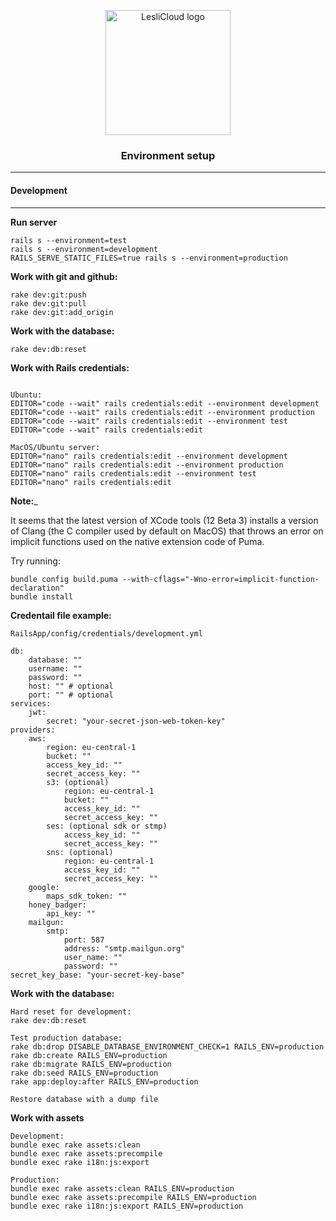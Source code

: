 <p align="center">
	<img width="200" alt="LesliCloud logo" src="https://cdn.lesli.tech//lesli/brand/lesli-logo.svg" />
</p>

<h3 align="center">Environment setup</h3>

<hr/>


#### Development
-------


__Run server__
```shell
rails s --environment=test
rails s --environment=development
RAILS_SERVE_STATIC_FILES=true rails s --environment=production 
```


__Work with git and github:__
```shell
rake dev:git:push
rake dev:git:pull
rake dev:git:add_origin
```


__Work with the database:__
```shell
rake dev:db:reset
```


__Work with Rails credentials:__
```shell

Ubuntu:
EDITOR="code --wait" rails credentials:edit --environment development
EDITOR="code --wait" rails credentials:edit --environment production
EDITOR="code --wait" rails credentials:edit --environment test
EDITOR="code --wait" rails credentials:edit

MacOS/Ubuntu server:
EDITOR="nano" rails credentials:edit --environment development
EDITOR="nano" rails credentials:edit --environment production
EDITOR="nano" rails credentials:edit --environment test
EDITOR="nano" rails credentials:edit
````


__Note:___

It seems that the latest version of XCode tools (12 Beta 3) installs a version of Clang (the C compiler used by default on MacOS) that throws an error on implicit functions used on the native extension code of Puma.  
  
Try running:  
```shell
bundle config build.puma --with-cflags="-Wno-error=implicit-function-declaration"
bundle install
````


__Credentail file example:__
```
RailsApp/config/credentials/development.yml  

db:
    database: ""
    username: ""
    password: ""
    host: "" # optional
    port: "" # optional
services:
    jwt:
        secret: "your-secret-json-web-token-key"
providers:
    aws:
        region: eu-central-1
        bucket: ""
        access_key_id: ""
        secret_access_key: ""
        s3: (optional)
            region: eu-central-1
            bucket: ""
            access_key_id: ""
            secret_access_key: ""
        ses: (optional sdk or stmp)
            access_key_id: ""
            secret_access_key: ""
        sns: (optional)
            region: eu-central-1
            access_key_id: ""
            secret_access_key: ""
    google:
        maps_sdk_token: ""
    honey_badger:
        api_key: ""
    mailgun:
        smtp:
            port: 587
            address: "smtp.mailgun.org"
            user_name: ""
            password: ""
secret_key_base: "your-secret-key-base"
```


__Work with the database:__
```shell
Hard reset for development:
rake dev:db:reset 

Test production database:
rake db:drop DISABLE_DATABASE_ENVIRONMENT_CHECK=1 RAILS_ENV=production
rake db:create RAILS_ENV=production
rake db:migrate RAILS_ENV=production
rake db:seed RAILS_ENV=production 
rake app:deploy:after RAILS_ENV=production

Restore database with a dump file

```


__Work with assets__
```shell
Development:
bundle exec rake assets:clean 
bundle exec rake assets:precompile 
bundle exec rake i18n:js:export 

Production:
bundle exec rake assets:clean RAILS_ENV=production
bundle exec rake assets:precompile RAILS_ENV=production
bundle exec rake i18n:js:export RAILS_ENV=production
```
